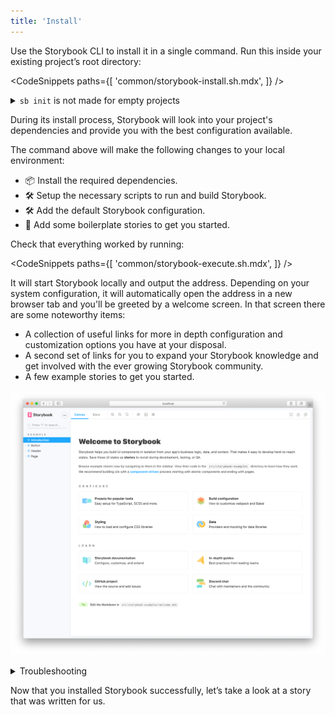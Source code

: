 ```yaml
---
title: 'Install'
---
```


Use the Storybook CLI to install it in a single command. Run this inside your existing project’s root directory:

<!-- prettier-ignore-start -->

<CodeSnippets
  paths={[
    'common/storybook-install.sh.mdx',
  ]}
/>

<!-- prettier-ignore-end -->

<details>

<summary><code>sb init</code> is not made for empty projects</summary>

Storybook needs to be installed into a project that is already setup with a framework. It will not work on an empty project. There are many ways to bootstrap an app in given framework including:

- 📦 [Create React App](https://reactjs.org/docs/create-a-new-react-app.html)
- 📦 [Vue CLI](https://cli.vuejs.org/)
- Or any other tooling available. 

</details>

During its install process, Storybook will look into your project's dependencies and provide you with the best configuration available.


The command above will make the following changes to your local environment:

- 📦 Install the required dependencies.
- 🛠 Setup the necessary scripts to run and build Storybook.
- 🛠 Add the default Storybook configuration.
- 📝 Add some boilerplate stories to get you started.

Check that everything worked by running:

<!-- prettier-ignore-start -->

<CodeSnippets
  paths={[
    'common/storybook-execute.sh.mdx',
  ]}
/>

<!-- prettier-ignore-end -->

It will start Storybook locally and output the address. Depending on your system configuration, it will automatically open the address in a new browser tab and you'll be greeted by a welcome screen. In that screen there are some noteworthy items:

- A collection of useful links for more in depth configuration and customization options you have at your disposal.
- A second set of links for you to expand your Storybook knowledge and get involved with the ever growing Storybook community.
- A few example stories to get you started.
 
![Storybook welcome screen](./example-welcome.png)


<details>
<summary>Troubleshooting</summary>

You can also setup Storybook manually through the Storybook CLI. 

You can use the `--type` flag to tell Storybook to configure itself based on the flag.

For instance you can use:

- `--type react` to setup Storybook with the React configuration options.
- `--type vue` to setup Storybook with the Vue configuration options.
- `--type angular` to setup Storybook with the Angular configuration options.

If there's an installation problem, check the README for your framework (e.g <a href="https://github.com/storybookjs/storybook/blob/next/app/react/README.md">Storybook for React</a>).

If all else fails, try asking for [help](https://storybook.js.org/support/)

</details>


Now that you installed Storybook successfully, let’s take a look at a story that was written for us.